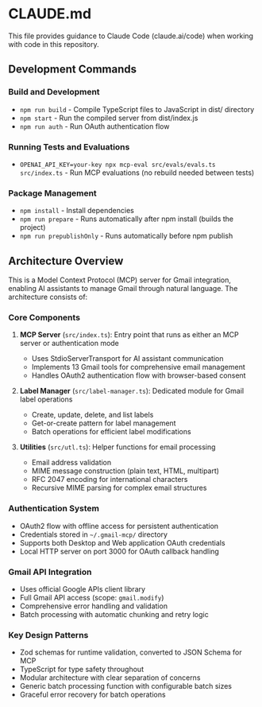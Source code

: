 # CLAUDE.md

This file provides guidance to Claude Code (claude.ai/code) when working with code in this repository.

## Development Commands

### Build and Development
- `npm run build` - Compile TypeScript files to JavaScript in dist/ directory
- `npm start` - Run the compiled server from dist/index.js
- `npm run auth` - Run OAuth authentication flow

### Running Tests and Evaluations
- `OPENAI_API_KEY=your-key npx mcp-eval src/evals/evals.ts src/index.ts` - Run MCP evaluations (no rebuild needed between tests)

### Package Management
- `npm install` - Install dependencies
- `npm run prepare` - Runs automatically after npm install (builds the project)
- `npm run prepublishOnly` - Runs automatically before npm publish

## Architecture Overview

This is a Model Context Protocol (MCP) server for Gmail integration, enabling AI assistants to manage Gmail through natural language. The architecture consists of:

### Core Components
1. **MCP Server** (`src/index.ts`): Entry point that runs as either an MCP server or authentication mode
   - Uses StdioServerTransport for AI assistant communication
   - Implements 13 Gmail tools for comprehensive email management
   - Handles OAuth2 authentication flow with browser-based consent

2. **Label Manager** (`src/label-manager.ts`): Dedicated module for Gmail label operations
   - Create, update, delete, and list labels
   - Get-or-create pattern for label management
   - Batch operations for efficient label modifications

3. **Utilities** (`src/utl.ts`): Helper functions for email processing
   - Email address validation
   - MIME message construction (plain text, HTML, multipart)
   - RFC 2047 encoding for international characters
   - Recursive MIME parsing for complex email structures

### Authentication System
- OAuth2 flow with offline access for persistent authentication
- Credentials stored in `~/.gmail-mcp/` directory
- Supports both Desktop and Web application OAuth credentials
- Local HTTP server on port 3000 for OAuth callback handling

### Gmail API Integration
- Uses official Google APIs client library
- Full Gmail API access (scope: `gmail.modify`)
- Comprehensive error handling and validation
- Batch processing with automatic chunking and retry logic

### Key Design Patterns
- Zod schemas for runtime validation, converted to JSON Schema for MCP
- TypeScript for type safety throughout
- Modular architecture with clear separation of concerns
- Generic batch processing function with configurable batch sizes
- Graceful error recovery for batch operations